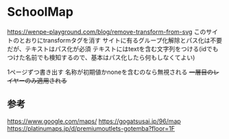 # SchoolMap

<https://wenpe-playground.com/blog/remove-transform-from-svg>
このサイトのとおりにtransformタグを消す
サイトに有るグループ化解除とパス化は不要だが、テキストはパス化が必須
テキストにはtextを含む文字列をつける(idでもつけた名前でも検知するので、基本はパス化したら何もしなくてよい)

1ページずつ書き出す
名称が初期値かnoneを含むのなら無視される
~~一層目のレイヤーのみ適用される~~

## 参考

<https://www.google.com/maps/>
<https://gogatsusai.jp/96/map>
<https://platinumaps.jp/d/premiumoutlets-gotemba?floor=1F>
